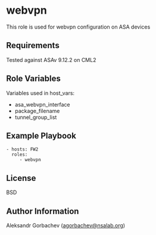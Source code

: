 webvpn
=========

This role is used for webvpn configuration on ASA devices

Requirements
------------

Tested against ASAv 9.12.2 on CML2

Role Variables
--------------

Variables used in host_vars:
- asa_webvpn_interface
- package_filename
- tunnel_group_list

Example Playbook
----------------

    - hosts: FW2
      roles:
         - webvpn

License
-------

BSD

Author Information
------------------

Aleksandr Gorbachev (agorbachev@nsalab.org)
